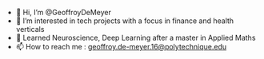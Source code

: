 - 👋 Hi, I’m @GeoffroyDeMeyer
- 👀 I’m interested in tech projects with a focus in finance and health verticals
- 🌱 Learned Neuroscience, Deep Learning after a master in Applied Maths
- 📫 How to reach me : geoffroy.de-meyer.16@polytechnique.edu

<!---
GeoffroyDeMeyer/GeoffroyDeMeyer is a ✨ special ✨ repository because its `README.md` (this file) appears on your GitHub profile.
You can click the Preview link to take a look at your changes.
--->
